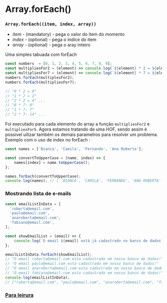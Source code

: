 # Array.forEach()
### `Array.forEach((item, index, array))`
- *item* - (mandatory) - pega o valor do item do momento
- *index* - (optional) - pega o índice do item
- *array* - (optional) - pega o aray inteiro

Uma simples tabuada com forEach
```javascript
const numbers  = [0, 1, 2, 3, 4, 5, 6, 7, 8, 9];
const multipliesFor2 = (element) => console.log(`${element} * 2 = ${element * 2}`);
const multipliesFor7 = (element) => console.log(`${element} * 7 = ${element * 7}`)
numbers.forEach(multiplesFor2);
numbers.forEach(multipliesFor7);

// "0 * 2 = 0"
// "1 * 2 = 2"
// "2 * 2 = 4" ...
// "0 * 7: 0"
// "1 * 7: 7"
// "2 * 7: 14" ...
```
Foi executado para cada elemento do array a função `multipliesFor2` e `multipliesFor5`.
Agora estamos tratando de uma HOF, sendo assim é possível uilizar também os demais parametros para resolver um problema.
Exemplo com o uso de index no forEach :
```javascript
const names = ['Bianca', 'Camila', 'Fernando', 'Ana Roberta'];

const convertToUpperCase = (name, index) => {
    names[index] = name.toUpperCase();
};

names.forEach(convertToUpperCase);
console.log(names); // [ 'BIANCA', 'CAMILA', 'FERNANDO', 'ANA ROBERTA' ]
```


### Mostrando lista de e-mails
```javascript
const emailListInData = [
  'roberta@email.com',
  'paulo@email.com',
  'anaroberta@email.com',
  'fabiano@email.com',
];

const showEmailList = (email) => {
    console.log(`O email ${email} está já cadastrado no banco de dados`)
};

emailListInData.forEach(showEmailList);
// "O email roberta@email.com esta cadastrado em nosso banco de dados!"
// "O email paulo@email.com esta cadastrado em nosso banco de dados!"
// "O email anaroberta@email.com esta cadastrado em nosso banco de dados!"
// "O email fabiano@email.com esta cadastrado em nosso banco de dados!"
console.log(emailListInData);
// ["roberta@email.com", "paulo@email.com", "anaroberta@email.com", "fabiano@email.com"]
```

### [Para leirura](https://codepen.io/pen/?template=LYZPEwV)

